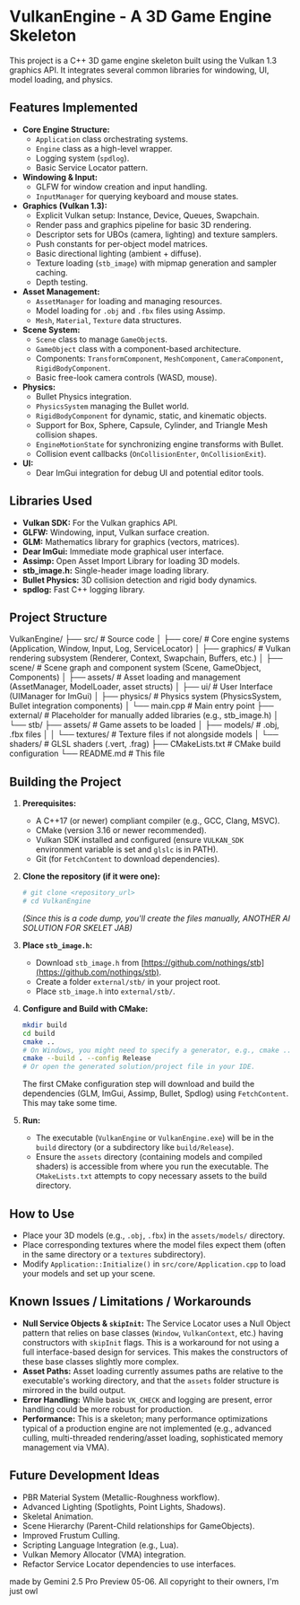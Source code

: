 # VulkanEngine - A 3D Game Engine Skeleton

This project is a C++ 3D game engine skeleton built using the Vulkan 1.3 graphics API. It integrates several common libraries for windowing, UI, model loading, and physics.

## Features Implemented

*   **Core Engine Structure:**
    *   `Application` class orchestrating systems.
    *   `Engine` class as a high-level wrapper.
    *   Logging system (`spdlog`).
    *   Basic Service Locator pattern.
*   **Windowing & Input:**
    *   GLFW for window creation and input handling.
    *   `InputManager` for querying keyboard and mouse states.
*   **Graphics (Vulkan 1.3):**
    *   Explicit Vulkan setup: Instance, Device, Queues, Swapchain.
    *   Render pass and graphics pipeline for basic 3D rendering.
    *   Descriptor sets for UBOs (camera, lighting) and texture samplers.
    *   Push constants for per-object model matrices.
    *   Basic directional lighting (ambient + diffuse).
    *   Texture loading (`stb_image`) with mipmap generation and sampler caching.
    *   Depth testing.
*   **Asset Management:**
    *   `AssetManager` for loading and managing resources.
    *   Model loading for `.obj` and `.fbx` files using Assimp.
    *   `Mesh`, `Material`, `Texture` data structures.
*   **Scene System:**
    *   `Scene` class to manage `GameObject`s.
    *   `GameObject` class with a component-based architecture.
    *   Components: `TransformComponent`, `MeshComponent`, `CameraComponent`, `RigidBodyComponent`.
    *   Basic free-look camera controls (WASD, mouse).
*   **Physics:**
    *   Bullet Physics integration.
    *   `PhysicsSystem` managing the Bullet world.
    *   `RigidBodyComponent` for dynamic, static, and kinematic objects.
    *   Support for Box, Sphere, Capsule, Cylinder, and Triangle Mesh collision shapes.
    *   `EngineMotionState` for synchronizing engine transforms with Bullet.
    *   Collision event callbacks (`OnCollisionEnter`, `OnCollisionExit`).
*   **UI:**
    *   Dear ImGui integration for debug UI and potential editor tools.

## Libraries Used

*   **Vulkan SDK:** For the Vulkan graphics API.
*   **GLFW:** Windowing, input, Vulkan surface creation.
*   **GLM:** Mathematics library for graphics (vectors, matrices).
*   **Dear ImGui:** Immediate mode graphical user interface.
*   **Assimp:** Open Asset Import Library for loading 3D models.
*   **stb_image.h:** Single-header image loading library.
*   **Bullet Physics:** 3D collision detection and rigid body dynamics.
*   **spdlog:** Fast C++ logging library.

## Project Structure
VulkanEngine/
├── src/ 									# Source code
│ ├── core/ 								# Core engine systems (Application, Window, Input, Log, ServiceLocator)
│ ├── graphics/ 							# Vulkan rendering subsystem (Renderer, Context, Swapchain, Buffers, etc.)
│ ├── scene/ 								# Scene graph and component system (Scene, GameObject, Components)
│ ├── assets/ 								# Asset loading and management (AssetManager, ModelLoader, asset structs)
│ ├── ui/ 									# User Interface (UIManager for ImGui)
│ ├── physics/ 								# Physics system (PhysicsSystem, Bullet integration components)
│ └── main.cpp 								# Main entry point
├── external/ 								# Placeholder for manually added libraries (e.g., stb_image.h)
│ └── stb/
├── assets/ 								# Game assets to be loaded
│ ├── models/ 								# .obj, .fbx files
│ │ └── textures/ 							# Texture files if not alongside models
│ └── shaders/ 								# GLSL shaders (.vert, .frag)
├── CMakeLists.txt 							# CMake build configuration
└── README.md 								# This file


## Building the Project

1.  **Prerequisites:**
    *   A C++17 (or newer) compliant compiler (e.g., GCC, Clang, MSVC).
    *   CMake (version 3.16 or newer recommended).
    *   Vulkan SDK installed and configured (ensure `VULKAN_SDK` environment variable is set and `glslc` is in PATH).
    *   Git (for `FetchContent` to download dependencies).

2.  **Clone the repository (if it were one):**
    ```bash
    # git clone <repository_url>
    # cd VulkanEngine
    ```
    *(Since this is a code dump, you'll create the files manually, ANOTHER AI SOLUTION FOR SKELET JAB)*

3.  **Place `stb_image.h`:**
    *   Download `stb_image.h` from [https://github.com/nothings/stb](https://github.com/nothings/stb).
    *   Create a folder `external/stb/` in your project root.
    *   Place `stb_image.h` into `external/stb/`.

4.  **Configure and Build with CMake:**
    ```bash
    mkdir build
    cd build
    cmake .. 
    # On Windows, you might need to specify a generator, e.g., cmake .. -G "Visual Studio 17 2022"
    cmake --build . --config Release 
    # Or open the generated solution/project file in your IDE.
    ```
    The first CMake configuration step will download and build the dependencies (GLM, ImGui, Assimp, Bullet, Spdlog) using `FetchContent`. This may take some time.

5.  **Run:**
    *   The executable (`VulkanEngine` or `VulkanEngine.exe`) will be in the `build` directory (or a subdirectory like `build/Release`).
    *   Ensure the `assets` directory (containing models and compiled shaders) is accessible from where you run the executable. The `CMakeLists.txt` attempts to copy necessary assets to the build directory.

## How to Use

*   Place your 3D models (e.g., `.obj`, `.fbx`) in the `assets/models/` directory.
*   Place corresponding textures where the model files expect them (often in the same directory or a `textures` subdirectory).
*   Modify `Application::Initialize()` in `src/core/Application.cpp` to load your models and set up your scene.

## Known Issues / Limitations / Workarounds

*   **Null Service Objects & `skipInit`:** The Service Locator uses a Null Object pattern that relies on base classes (`Window`, `VulkanContext`, etc.) having constructors with `skipInit` flags. This is a workaround for not using a full interface-based design for services. This makes the constructors of these base classes slightly more complex.
*   **Asset Paths:** Asset loading currently assumes paths are relative to the executable's working directory, and that the `assets` folder structure is mirrored in the build output.
*   **Error Handling:** While basic `VK_CHECK` and logging are present, error handling could be more robust for production.
*   **Performance:** This is a skeleton; many performance optimizations typical of a production engine are not implemented (e.g., advanced culling, multi-threaded rendering/asset loading, sophisticated memory management via VMA).

## Future Development Ideas

*   PBR Material System (Metallic-Roughness workflow).
*   Advanced Lighting (Spotlights, Point Lights, Shadows).
*   Skeletal Animation.
*   Scene Hierarchy (Parent-Child relationships for GameObjects).
*   Improved Frustum Culling.
*   Scripting Language Integration (e.g., Lua).
*   Vulkan Memory Allocator (VMA) integration.
*   Refactor Service Locator dependencies to use interfaces.

made by Gemini 2.5 Pro Preview 05-06. All copyright to their owners, I'm just owl

